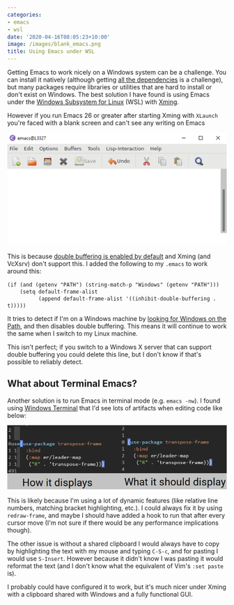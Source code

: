 ```yaml
---
categories:
- emacs
- wsl
date: '2020-04-16T08:05:23+10:00'
image: /images/blank_emacs.png
title: Using Emacs under WSL
---
```


Getting Emacs to work nicely on a Windows system can be a challenge.
You can install it natively (although getting [all the dependencies](https://emacs.stackexchange.com/questions/3874/easiest-way-to-install-emacs-windows-support-libraries) is a challenge), but many packages require libraries or utilities that are hard to install or don't exist on Windows.
The best solution I have found is using Emacs under the [Windows Subsystem for Linux](https://docs.microsoft.com/en-us/windows/wsl/about) (WSL) with [Xming](https://sourceforge.net/projects/xming/).

However if you run Emacs 26 or greater after starting Xming with `XLaunch` you're faced with a blank screen and can't see any writing on Emacs

![A blank Emacs screen](/images/blank_emacs.png)

This is because [double buffering is enabled by default](https://emacs.stackexchange.com/a/42440) and Xming (and VcXsrv) don't support this.
I added the following to my `.emacs` to work around this:

```emacs
(if (and (getenv "PATH") (string-match-p "Windows" (getenv "PATH")))
    (setq default-frame-alist
          (append default-frame-alist '((inhibit-double-buffering . t)))))
```

It tries to detect if I'm on a Windows machine by [looking for Windows on the Path](https://emacs.stackexchange.com/a/47785), and then disables double buffering.
This means it will continue to work the same when I switch to my Linux machine.

This isn't perfect; if you switch to a Windows X server that can support double buffering you could delete this line, but I don't know if that's possible to reliably detect.

## What about Terminal Emacs?

Another solution is to run Emacs in terminal mode (e.g. `emacs -nw`).
I found using [Windows Terminal](https://github.com/microsoft/terminal) that I'd see lots of artifacts when editing code like below:

![Display artifacts in Emacs](/images/emacs_terminal_artifacts.png)

This is likely because I'm using a lot of dynamic features (like relative line numbers, matching bracket highlighting, etc.).
I could always fix it by using `redraw-frame`, and maybe I should have added a hook to run that after every cursor move (I'm not sure if there would be any performance implications though).

The other issue is without a shared clipboard I would always have to copy by highlighting the text with my mouse and typing `C-S-c`, and for pasting I would use `S-Insert`.
However because it didn't know I was pasting it would reformat the text (and I don't know what the equivalent of Vim's `:set paste` is).

I probably could have configured it to work, but it's much nicer under Xming with a clipboard shared with Windows and a fully functional GUI.